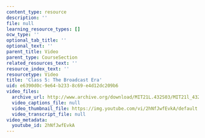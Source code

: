 ```yaml
---
content_type: resource
description: ''
file: null
learning_resource_types: []
ocw_type: ''
optional_tab_title: ''
optional_text: ''
parent_title: Video
parent_type: CourseSection
related_resources_text: ''
resource_index_text: ''
resourcetype: Video
title: 'Class 5: The Broadcast Era'
uid: e6390d0c-9e64-b233-8c69-e4d12dc209b6
video_files:
  archive_url: http://www.archive.org/download/MIT21L.432S03/MIT21l_432F01class05_300k.mp4
  video_captions_file: null
  video_thumbnail_file: https://img.youtube.com/vi/2hNfJwfEvkA/default.jpg
  video_transcript_file: null
video_metadata:
  youtube_id: 2hNfJwfEvkA
---
```

